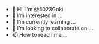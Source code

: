 - 👋 Hi, I’m @5023Goki
- 👀 I’m interested in ...
- 🌱 I’m currently learning ...
- 💞️ I’m looking to collaborate on ...
- 📫 How to reach me ...

<!---
5023Goki/5023Goki is a ✨ special ✨ repository because its `README.md` (this file) appears on your GitHub profile.
You can click the Preview link to take a look at your changes.
--->

